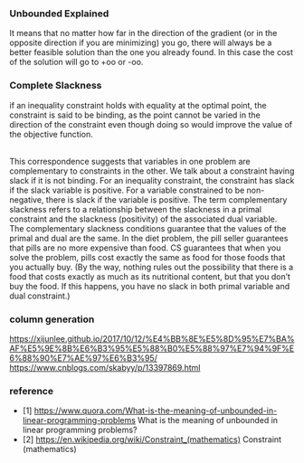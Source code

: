 ### Unbounded Explained
It means that no matter how far in the direction of the gradient (or in the opposite direction if you are minimizing) you go, there will always be a better feasible solution than the one you already found. In this case the cost of the solution will go to +oo or -oo.

### Complete Slackness
if an inequality constraint holds with equality at the optimal point, the constraint is said to be binding, as the point cannot be varied in the direction of the constraint even though doing so would improve the value of the objective function.

<br>
This correspondence suggests that variables in one
problem are complementary to constraints in the other. We talk about a
constraint having slack if it is not binding. For an inequality constraint, the
constraint has slack if the slack variable is positive. For a variable constrained
to be non-negative, there is slack if the variable is positive. The term complementary
slackness refers to a relationship between the slackness in a primal
constraint and the slackness (positivity) of the associated dual variable. 

<br>
The complementary slackness conditions guarantee that the values of the
primal and dual are the same. In the diet problem, the pill seller guarantees
that pills are no more expensive than food. CS guarantees that when you solve
the problem, pills cost exactly the same as food for those foods that you actually
buy. (By the way, nothing rules out the possibility that there is a food that costs
exactly as much as its nutritional content, but that you don’t buy the food. If
this happens, you have no slack in both primal variable and dual constraint.)


### column generation
https://xijunlee.github.io/2017/10/12/%E4%BB%8E%E5%8D%95%E7%BA%AF%E5%9E%8B%E6%B3%95%E5%88%B0%E5%88%97%E7%94%9F%E6%88%90%E7%AE%97%E6%B3%95/
https://www.cnblogs.com/skabyy/p/13397869.html

### reference
* [1] https://www.quora.com/What-is-the-meaning-of-unbounded-in-linear-programming-problems What is the meaning of unbounded in linear programming problems?
* [2] https://en.wikipedia.org/wiki/Constraint_(mathematics) Constraint (mathematics)
